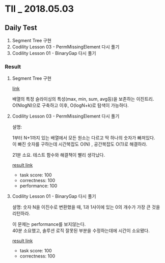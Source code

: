 # TIl _ 2018.05.03

## Daily Test

1. Segment Tree 구현
2. Codility Lesson 03 - PermMissingElement 다시 풀기
3. Codility Lesson 01 - BinaryGap 다시 풀기

### Result

1. Segment Tree 구현
	
	[link](https://github.com/rrbb014/TIL/blob/master/tip/20180503_segment_tree.py)
	
	
	배열의 특정 슬라이싱의 특성(max, min, sum, avg등)을 보존하는 이진트리.
	O(NlogN)으로 구축하고 이후, O(logN+k)로 탐색이 가능하다.

	
2. Codility Lesson 03 - PermMissingElement 다시 풀기
	
	설명:

	1부터 N+1까지 있는 배열에서 모든 원소는 다르고 딱 하나의 숫자가 빠져있다.
	<br>
	이 빠진 숫자를 구하는데 시간복잡도 O(N) , 공간복잡도 O(1)로 해결하라.
	
	21분 소요. 테스트 함수와 해결책이 빨리 생각났다.
	
	[result link](https://app.codility.com/demo/results/trainingFUGGG5-8TX/)
	- task score: 100
	- correctness: 100
	- performance: 100
	
3. Codility Lesson 01 - BinaryGap 다시 풀기
	
	설명: 숫자 N을 이진수로 변환했을 때, 1과 1사이에 있는 0의 개수가 가장 큰 것을 리턴하라.
	
	
	이 문제는 performance를 보지않는다.
	<br>
	40분 소요했고, 솔루션 로직 잘못된 부분을 수정하는데에 시간이 소요됐다.
	
	[result link](https://app.codility.com/demo/results/training96AA83-VBN/)
	- task score: 100
	- correctness: 100
